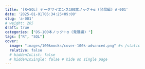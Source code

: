 ```yaml
---
title: '[R+SQL] データサイエンス100本ノック＋α (発展編) A-001'
date: '2025-01-01T05:34:25+09:00'
slug: 'a-001'
# weight: 205
draft: true
categories: ["DS-100本ノック＋α (発展編) "]
tags: ["R", "SQL"]
cover:
  image: "images/100knocks/cover-100k-advanced.png" #< /static
  relative: false
  # hiddenInList: false
  # hiddenInSingle: false # hide on single page
---
```


